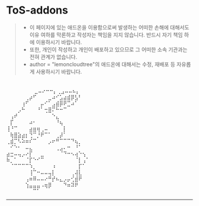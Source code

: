 # ToS-addons
> * 이 페이지에 있는 애드온을 이용함으로써 발생하는 어떠한 손해에 대해서도 이유
여하를 막론하고 작성자는 책임을 지지 않습니다. 반드시 자기 책임 하에 이용하시기 바랍니다.
> * 또한, 개인이 작성하고 개인이 배포하고 있으므로 그 어떠한 소속 기관과는 전혀 관계가
없습니다.
> * author = "lemoncloudtree"의 애드온에 대해서는 수정, 재배포 등 자유롭게 사용하시기 바랍니다.


　  
⠀⠀⠀⠀ ⠀⠀⠀⣀⠤⠔⠒⠒⡄⢀⣠⠤⠤⠦⡄⠀  
⠀⠀⠀⠀⠀⢀⡴⠋⠀⠀⠀⣀⠴⠊⣡⣴⣾⡿⣣⠃⠀⠀  
⠀⠀⠀⠀⢰⠋⠀⠀⠀⡤⠊⠁⣠⣾⡿⠟⣉⠴⠁⠀⠀⠀  
⠀⠀⠀⡠⠓⠀⠀⠀⠘⠁⢒⣿⠍⠓⠒⠉⠀⠀⠀⠀⠀⠀  
⠀⢠⠞⠀⠀⠀⠀⠀⠀⠀⠀⠀⠑⣄⠀⠀⠀⠀⠀⠀⠀⠀  
⠀⡏⠀⠀⠀⠀⠴⠂⠀⠀⠀⠀⠀⠘⢦⠀⠀⠀⠀⠀⠀⠀  
⢸⠘⠉⠀⠀⠀⣴⣶⢶⢀⠤⠀⠀⠀⠀⡇⠀⠀⠀⠀⠀⠀  
⠀⢷⣿⣵⣴⡆⢙⠉⡘⠟⠉⠁⠀⢀⡼⠁⠀⠀⠀⠀⠀⠀  
⢀⣾⡉⠣⠵⠶⠎⠉⠀⠀⠀⡠⠖⠛⠉⠉⠉⠙⢦⡀⠀⠀  
⠀⠊⠑⠂⠀⠤⣄⠀⠀⠀⠀⠀⠀⢀⣠⠄⠒⠀⠘⠁⠀⠀  
⣴⣒⠤⢤⡠⠔⡏⠀⠀⣀⠀⠀⠀⠀⠈⠙⠒⠢⢴⠑⢢⠀  
⠷⡀⠁⠀⠀⠈⡏⠑⠊⠉⠀⠀⠀⠀⠀⠀⠀⠀⠈⡇⢠⠁  
⠀⠈⠉⠉⠉⠉⠱⡀⠀⠀⠀⠀⠰⠀⠀⠀⠀⠀⠀⡏⠁⠀  
⠀⠀⠀⠀⠀⠀⢸⠉⠒⠤⠤⢤⡇⠀⠀⠀⠀⢀⢼⣇⠀⠀  
⠀⠀⠀⠀⠀⢠⠶⠿⠤⠤⠔⠛⡞⠦⣄⡠⡤⢊⣾⠟⠀⠀  
⠀⠀⠀⠀⠀⢱⣤⣤⣤⠠⢶⡿⠀⠀⠀⠙⠶⠽⠟⠀⠀⠀  
⠀⠀⠀⠀⠀⠀⠀⠉⠁⠀⠀⠀⠀⠀⠀⠀⠀⠀⠀⠀⠀⠀  

---
